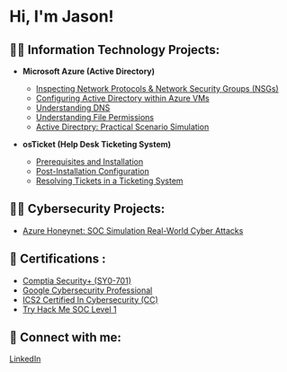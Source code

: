 <h1>Hi, I'm Jason! 

<h2>👨‍💻 Information Technology Projects:</h2>

  - __Microsoft Azure (Active Directory)__
    - [Inspecting Network Protocols & Network Security Groups (NSGs)](https://github.com/tranxjason/)
    - [Configuring Active Directory within Azure VMs](https://github.com/tranxjason/)
    - [Understanding DNS](https://github.com/tranxjason/)
    - [Understanding File Permissions](https://github.com/tranxjason/)
    - [Active Directpry: Practical Scenario Simulation](https://github.com/tranxjason/)
   
  - __osTicket (Help Desk Ticketing System)__
    - [Prerequisites and Installation](https://github.com/tranxjason/)
    - [Post-Installation Configuration](https://github.com/tranxjason/)
    - [Resolving Tickets in a Ticketing System](https://github.com/tranxjason/)     

<h2>👨‍💻 Cybersecurity Projects:</h2>

  - [Azure Honeynet: SOC Simulation Real-World Cyber Attacks](https://github.com/tranxjason/Azure-Honeynet-Lab)

<h2>📄 Certifications :</h2>

 - [Comptia Security+ (SY0-701)](https://github.com/tranxjason/Azure/blob/1976c806d88f40bc1c4318a2a5346353cfb4e6ad/CompTIA%20Security%2B%20ce%20certificate.pdf)
 - [Google Cybersecurity Professional](https://github.com/tranxjason/Azure/blob/1976c806d88f40bc1c4318a2a5346353cfb4e6ad/Google%20Cybersecurity%20Certificate.pdf)
 - [ICS2 Certified In Cybersecurity (CC)](https://github.com/tranxjason/Azure/blob/8ad0c26eeba7be0b86243927e5f2410dd45127d9/ISC2%20Certified%20In%20Cybersecurity%20(CC).pdf)
 - [Try Hack Me SOC Level 1](https://github.com/tranxjason/Azure/blob/27a8087738e823e9f670c71d8c70c682549a8989/Try%20Hack%20Me%20SOC%20Level%201%20Certification.pdf)


<h2> 🤳 Connect with me:</h2>

[LinkedIn](https://www.linkedin.com/in/tranxjason/)

<!--
**joshmadakor1/joshmadakor1** is a ✨ _special_ ✨ repository because its `README.md` (this file) appears on your GitHub profile.

Here are some ideas to get you started:

- 🔭 I’m currently working on ...
- 🌱 I’m currently learning ...
- 👯 I’m looking to collaborate on ...
- 🤔 I’m looking for help with ...
- 💬 Ask me about ...
- 📫 How to reach me: ...
- 😄 Pronouns: ...
- ⚡ Fun fact: ...
-->
